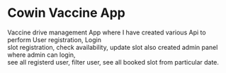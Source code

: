 <h1>Cowin Vaccine App</h1>
<p> Vaccine drive management App where I have created various Api to perform User registration, Login
<br> slot registration, check availability, update slot also created admin panel where admin can login,
<br> see all registerd user, filter user, see all booked slot from particular date.
</p>